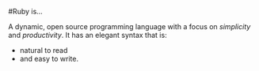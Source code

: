 #Ruby is...

A dynamic, open source programming language with a focus on *simplicity* and *productivity*. It has an elegant syntax that is:

* natural to read
* and easy to write.

